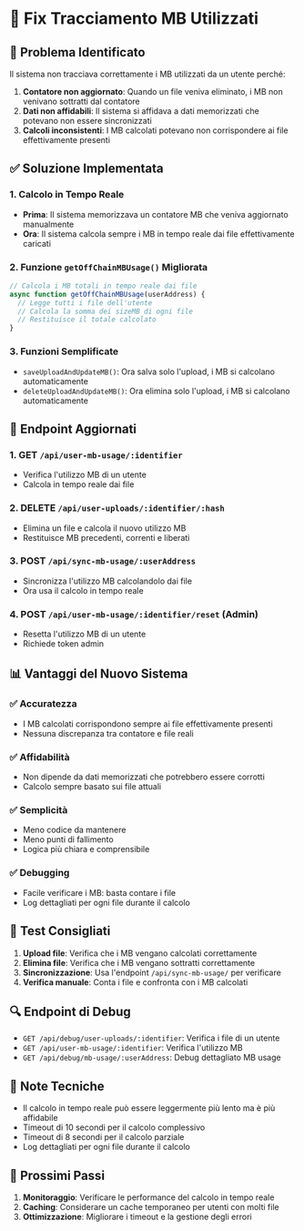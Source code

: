 # 🔧 Fix Tracciamento MB Utilizzati

## 🐛 Problema Identificato

Il sistema non tracciava correttamente i MB utilizzati da un utente perché:

1. **Contatore non aggiornato**: Quando un file veniva eliminato, i MB non venivano sottratti dal contatore
2. **Dati non affidabili**: Il sistema si affidava a dati memorizzati che potevano non essere sincronizzati
3. **Calcoli inconsistenti**: I MB calcolati potevano non corrispondere ai file effettivamente presenti

## ✅ Soluzione Implementata

### 1. **Calcolo in Tempo Reale**

- **Prima**: Il sistema memorizzava un contatore MB che veniva aggiornato manualmente
- **Ora**: Il sistema calcola sempre i MB in tempo reale dai file effettivamente caricati

### 2. **Funzione `getOffChainMBUsage()` Migliorata**

```javascript
// Calcola i MB totali in tempo reale dai file
async function getOffChainMBUsage(userAddress) {
  // Legge tutti i file dell'utente
  // Calcola la somma dei sizeMB di ogni file
  // Restituisce il totale calcolato
}
```

### 3. **Funzioni Semplificate**

- `saveUploadAndUpdateMB()`: Ora salva solo l'upload, i MB si calcolano automaticamente
- `deleteUploadAndUpdateMB()`: Ora elimina solo l'upload, i MB si calcolano automaticamente

## 🔄 Endpoint Aggiornati

### 1. **GET `/api/user-mb-usage/:identifier`**

- Verifica l'utilizzo MB di un utente
- Calcola in tempo reale dai file

### 2. **DELETE `/api/user-uploads/:identifier/:hash`**

- Elimina un file e calcola il nuovo utilizzo MB
- Restituisce MB precedenti, correnti e liberati

### 3. **POST `/api/sync-mb-usage/:userAddress`**

- Sincronizza l'utilizzo MB calcolandolo dai file
- Ora usa il calcolo in tempo reale

### 4. **POST `/api/user-mb-usage/:identifier/reset`** (Admin)

- Resetta l'utilizzo MB di un utente
- Richiede token admin

## 📊 Vantaggi del Nuovo Sistema

### ✅ **Accuratezza**

- I MB calcolati corrispondono sempre ai file effettivamente presenti
- Nessuna discrepanza tra contatore e file reali

### ✅ **Affidabilità**

- Non dipende da dati memorizzati che potrebbero essere corrotti
- Calcolo sempre basato sui file attuali

### ✅ **Semplicità**

- Meno codice da mantenere
- Meno punti di fallimento
- Logica più chiara e comprensibile

### ✅ **Debugging**

- Facile verificare i MB: basta contare i file
- Log dettagliati per ogni file durante il calcolo

## 🧪 Test Consigliati

1. **Upload file**: Verifica che i MB vengano calcolati correttamente
2. **Elimina file**: Verifica che i MB vengano sottratti correttamente
3. **Sincronizzazione**: Usa l'endpoint `/api/sync-mb-usage/` per verificare
4. **Verifica manuale**: Conta i file e confronta con i MB calcolati

## 🔍 Endpoint di Debug

- `GET /api/debug/user-uploads/:identifier`: Verifica i file di un utente
- `GET /api/user-mb-usage/:identifier`: Verifica l'utilizzo MB
- `GET /api/debug/mb-usage/:userAddress`: Debug dettagliato MB usage

## 📝 Note Tecniche

- Il calcolo in tempo reale può essere leggermente più lento ma è più affidabile
- Timeout di 10 secondi per il calcolo complessivo
- Timeout di 8 secondi per il calcolo parziale
- Log dettagliati per ogni file durante il calcolo

## 🚀 Prossimi Passi

1. **Monitoraggio**: Verificare le performance del calcolo in tempo reale
2. **Caching**: Considerare un cache temporaneo per utenti con molti file
3. **Ottimizzazione**: Migliorare i timeout e la gestione degli errori
